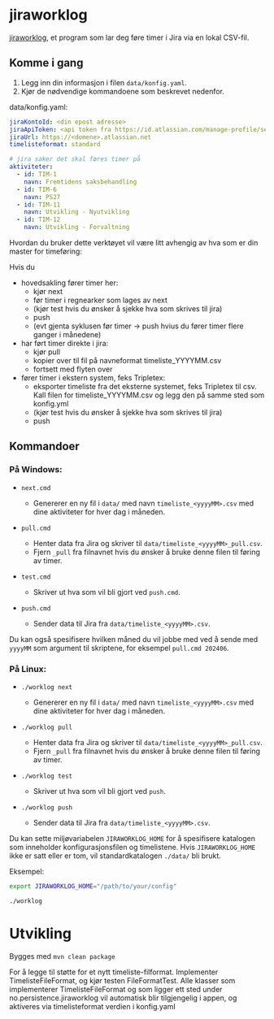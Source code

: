 # jiraworklog

[jiraworklog](https://github.com/almli/jiraworklog), et program som lar deg føre timer i Jira via en lokal CSV-fil.

## Komme i gang

1. Legg inn din informasjon i filen `data/konfig.yaml`.
2. Kjør de nødvendige kommandoene som beskrevet nedenfor.


data/konfig.yaml:
```yaml
jiraKontoId: <din epost adresse>
jiraApiToken: <api token fra https://id.atlassian.com/manage-profile/security/api-tokens >
jiraUrl: https://<domene>.atlassian.net
timelisteformat: standard

# jira saker det skal føres timer på
aktiviteter:
  - id: TIM-1
    navn: Fremtidens saksbehandling
  - id: TIM-6
    navn: PS27
  - id: TIM-11
    navn: Utvikling - Nyutvikling
  - id: TIM-12
    navn: Utvikling - Forvaltning

```

Hvordan du bruker dette verktøyet vil være litt avhengig av hva som er din master for timeføring:

Hvis du
- hovedsakling fører timer her:
  - kjør next
  - før timer i regnearker som lages av next
  - (kjør test hvis du ønsker å sjekke hva som skrives til jira)
  - push
  - (evt gjenta syklusen før timer -> push hvius du fører timer flere ganger i månedene)
- har ført timer direkte i jira:
  - kjør pull
  - kopier over til fil på navneformat timeliste_YYYYMM.csv
  - fortsett med flyten over
- fører timer i ekstern system, feks Tripletex:
  - eksporter timeliste fra det eksterne systemet, feks Tripletex til csv. Kall filen for timeliste_YYYYMM.csv og legg den på samme sted som konfig.yml
  - (kjør test hvis du ønsker å sjekke hva som skrives til jira)
  - push



## Kommandoer

### På Windows:

- `next.cmd`
  - Genererer en ny fil i `data/` med navn `timeliste_<yyyyMM>.csv` med dine aktiviteter for hver dag i måneden.

- `pull.cmd`
  - Henter data fra Jira og skriver til `data/timeliste_<yyyyMM>_pull.csv`.
  - Fjern `_pull` fra filnavnet hvis du ønsker å bruke denne filen til føring av timer.

- `test.cmd`
  - Skriver ut hva som vil bli gjort ved `push.cmd`.

- `push.cmd`
  - Sender data til Jira fra `data/timeliste_<yyyyMM>.csv`.

Du kan også spesifisere hvilken måned du vil jobbe med ved å sende med `yyyyMM` som argument til skriptene, for eksempel `pull.cmd 202406`.

### På Linux:

- `./worklog next`
  - Genererer en ny fil i `data/` med navn `timeliste_<yyyyMM>.csv` med dine aktiviteter for hver dag i måneden.

- `./worklog pull`
  - Henter data fra Jira og skriver til `data/timeliste_<yyyyMM>_pull.csv`.
  - Fjern `_pull` fra filnavnet hvis du ønsker å bruke denne filen til føring av timer.

- `./worklog test`
  - Skriver ut hva som vil bli gjort ved `push`.

- `./worklog push`
  - Sender data til Jira fra `data/timeliste_<yyyyMM>.csv`.

Du kan sette miljøvariabelen `JIRAWORKLOG_HOME` for å spesifisere katalogen som inneholder konfigurasjonsfilen og
timelistene. Hvis `JIRAWORKLOG_HOME` ikke er satt eller er tom, vil standardkatalogen `./data/` bli brukt.

Eksempel:

```sh
export JIRAWORKLOG_HOME="/path/to/your/config"

./worklog
```

# Utvikling

Bygges med `mvn clean package`

For å legge til støtte for et nytt timeliste-filformat. Implementer TimelisteFileFormat, og kjør testen FileFormatTest.
Alle klasser som implementerer TimelisteFileFormat og som ligger ett sted under no.persistence.jiraworklog vil
automatisk blir tilgjengelig i appen, og aktiveres via timelisteformat verdien i konfig.yaml

